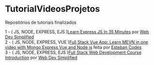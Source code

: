 # TutorialVideosProjetos

Repositórios de tutoriais finalizados



1 - ( JS, NODE, EXPRESS, EJS )[Learn Express JS In 35 Minutes](https://www.youtube.com/watch?v=SccSCuHhOw0) por [Web Dev Simplified](https://www.youtube.com/channel/UCFbNIlppjAuEX4znoulh0Cw)<br>
2 - ( JS, NODE, EXPRESS, VUE )[Full Stack Vue App: Learn MEVN in one video with Mongo Express Vue and Node js](https://www.youtube.com/watch?v=vr6O-IYebXA ) feita por [Esteban Codes](https://www.youtube.com/channel/UCbWV65OoGP6mw2pGd0c5E-g)<br>
3 - ( JS, NODE, EXPRESS, EJS )[Full Stack Web Development Course Introduction](https://www.youtube.com/watch?v=XlvsJLer_No&list=PLZlA0Gpn_vH8jbFkBjOuFjhxANC63OmXM&index=2) por [Web Dev Simplified](https://www.youtube.com/channel/UCFbNIlppjAuEX4znoulh0Cw)<br>
